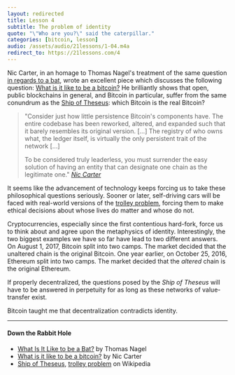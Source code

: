 ```yaml
---
layout: redirected
title: Lesson 4
subtitle: The problem of identity
quote: "\"Who are you?\" said the caterpillar."
categories: [bitcoin, lesson]
audio: /assets/audio/21lessons/1-04.m4a
redirect_to: https://21lessons.com/4
---
```


Nic Carter, in an homage to Thomas Nagel's treatment of the same
question [in regards to a bat], wrote an excellent piece which discusses
the following question: [What is it like to be a bitcoin?] He
brilliantly shows that open, public blockchains in general, and Bitcoin
in particular, suffer from the same conundrum as the [Ship of
Theseus]: which Bitcoin is the real Bitcoin?

> "Consider just how little persistence Bitcoin's components have. The
> entire codebase has been reworked, altered, and expanded such that it
> barely resembles its original version. [...] The registry of who
> owns what, the ledger itself, is virtually the only persistent trait
> of the network [...]
>
> To be considered truly leaderless, you must surrender the easy
> solution of having an entity that can designate one chain as the
> legitimate one."
> <cite>[Nic Carter][What is it like to be a bitcoin?]</cite>

It seems like the advancement of technology keeps forcing us to take
these philosophical questions seriously. Sooner or later, self-driving
cars will be faced with real-world versions of the [trolley problem],
forcing them to make ethical decisions about whose lives do matter and
whose do not.

Cryptocurrencies, especially since the first contentious hard-fork,
force us to think about and agree upon the metaphysics of identity.
Interestingly, the two biggest examples we have so far have lead to two
different answers. On August 1, 2017, Bitcoin split into two camps. The
market decided that the unaltered chain is the original Bitcoin. One
year earlier, on October 25, 2016, Ethereum split into two camps. The
market decided that the *altered* chain is the original Ethereum.

If properly decentralized, the questions posed by the *Ship of Theseus*
will have to be answered in perpetuity for as long as these networks of
value-transfer exist.

Bitcoin taught me that decentralization contradicts identity.

---

#### Down the Rabbit Hole

- [What Is It Like to be a Bat?][in regards to a bat] by Thomas Nagel
- [What is it like to be a bitcoin?] by Nic Carter
- [Ship of Theseus], [trolley problem] on Wikipedia

[in regards to a bat]: https://en.wikipedia.org/wiki/What_Is_it_Like_to_Be_a_Bat%3F
[What is it like to be a bitcoin?]: https://medium.com/s/story/what-is-it-like-to-be-a-bitcoin-56109f3e6753
[Ship of Theseus]: https://en.wikipedia.org/wiki/Ship_of_Theseus
[trolley problem]: https://en.wikipedia.org/wiki/Trolley_problem

<!-- Wikipedia -->
[alice]: https://en.wikipedia.org/wiki/Alice%27s_Adventures_in_Wonderland
[carroll]: https://en.wikipedia.org/wiki/Lewis_Carroll
